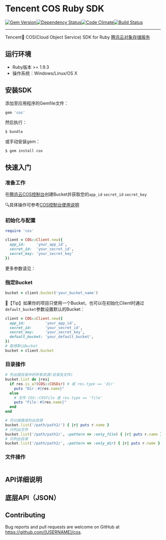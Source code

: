 # Tencent COS Ruby SDK

[![Gem Version](https://badge.fury.io/rb/cos.svg)](https://badge.fury.io/rb/cos)[![Dependency Status](https://gemnasium.com/bfcd58e8c449a47dcf4bd15e35806dc8.svg)](https://gemnasium.com/RaymondChou/cos-ruby-sdk)[![Code Climate](https://codeclimate.com/repos/5690d89cb1a7430e970051c5/badges/e1ec353330a7f9bb90a1/gpa.svg)](https://codeclimate.com/repos/5690d89cb1a7430e970051c5/feed)[![Build Status](https://travis-ci.com/RaymondChou/cos-ruby-sdk.svg?token=J7GcZgoty9nseAGRShu5&branch=master)](https://travis-ci.com/RaymondChou/cos-ruby-sdk)

-----

Tencent🐧 COS(Cloud Object Service) SDK for Ruby  [腾讯云对象存储服务](http://wiki.qcloud.com/wiki/COS%E4%BA%A7%E5%93%81%E4%BB%8B%E7%BB%8D)

## 运行环境

- Ruby版本 >= 1.9.3
- 操作系统：Windows/Linux/OS X

## 安装SDK

添加至应用程序的Gemfile文件：

``` ruby
gem 'cos'
```

然后执行：

``` 
$ bundle
```

或手动安装gem：

``` 
$ gem install cos
```

## 快速入门

### 准备工作

在[腾讯云COS控制台](http://console.qcloud.com/cos)创建Bucket并获取您的`app_id` `secret_id` `secret_key` 

🔍具体操作可参考[COS控制台使用说明](http://www.qcloud.com/wiki/COS%E6%8E%A7%E5%88%B6%E5%8F%B0%E4%BD%BF%E7%94%A8%E8%AF%B4%E6%98%8E)

### 初始化与配置

``` ruby
require 'cos'

client = COS::Client.new({
  app_id:     'your_app_id',
  secret_id:  'your_secret_id',
  secret_key: 'your_secret_key'
})
```

更多参数请见：

### 指定Bucket

``` ruby
bucket = client.bucket('your_bucket_name')
```

🎉【Tip】如果你的项目只使用一个Bucket，也可以在初始化Client时通过`default_bucket`参数设置默认的Bucket：

``` ruby
client = COS::Client.new({
  app_id:         'your_app_id',
  secret_id:      'your_secret_id',
  secret_key:     'your_secret_key',
  defualt_bucket: 'your_default_bucket',
})
# 取得默认Bucket
bucket = client.bucket
```

### 目录操作

``` ruby
# 列出根目录中的所有资源(目录及文件)
bucket.list do |res|
  if res.is_a?(COS::COSDir) # 或 res.type == 'dir'
  	puts "Dir：#{res.name}"
  else
    # 文件 COS::COSFile 或 res.type == 'file'
    puts "File：#{res.name}"
  end
end

# 可以按路径列出资源
bucket.list('/path/path2/') { |r| puts r.name }
# 只列出文件
bucket.list('/path/path2/', :pattern => :only_file) { |r| puts r.name }
# 只列出目录
bucket.list('/path/path2/', :pattern => :only_dir) { |r| puts r.name }
```

### 文件操作

``` ruby

```



## API详细说明





## 底层API（JSON）





## Contributing

Bug reports and pull requests are welcome on GitHub at https://github.com/[USERNAME]/cos.